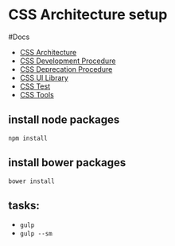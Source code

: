 # CSS Architecture setup

#Docs
- [CSS Architecture](src/scss/architecture.md)
- [CSS Development Procedure](src/scss/development-procedure.md)
- [CSS Deprecation Procedure](src/scss/refactoring-procedure.md)
- [CSS UI Library](src/scss/ui-library.md)
- [CSS Test](src/scss/test.md)
- [CSS Tools](src/scss/tools.md)

## install node packages
`npm install`

## install bower packages
`bower install`

## tasks:
* `gulp`
* `gulp --sm`
